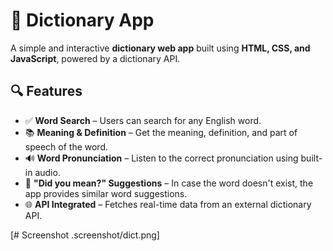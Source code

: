 # 📖 Dictionary App


A simple and interactive **dictionary web app** built using **HTML, CSS, and JavaScript**, powered by a dictionary API.

## 🔍 Features

- ✅ **Word Search** – Users can search for any English word.
- 📚 **Meaning & Definition** – Get the meaning, definition, and part of speech of the word.
- 🔊 **Word Pronunciation** – Listen to the correct pronunciation using built-in audio.
- 🤔 **"Did you mean?" Suggestions** – In case the word doesn't exist, the app provides similar word suggestions.
- 🌐 **API Integrated** – Fetches real-time data from an external dictionary API.



[# Screenshot .screenshot/dict.png]

                                                            
                                                                                                                            
